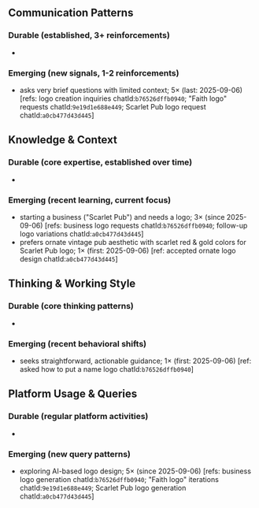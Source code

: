 ## Communication Patterns
### Durable (established, 3+ reinforcements)
-

### Emerging (new signals, 1-2 reinforcements)
- asks very brief questions with limited context; 5× (last: 2025-09-06) [refs: logo creation inquiries chatId:`b76526dffb0940`; "Faith logo" requests chatId:`9e19d1e688e449`; Scarlet Pub logo request chatId:`a0cb477d43d445`]

## Knowledge & Context
### Durable (core expertise, established over time)
-

### Emerging (recent learning, current focus)
- starting a business ("Scarlet Pub") and needs a logo; 3× (since 2025-09-06) [refs: business logo requests chatId:`b76526dffb0940`; follow-up logo variations chatId:`a0cb477d43d445`]
- prefers ornate vintage pub aesthetic with scarlet red & gold colors for Scarlet Pub logo; 1× (first: 2025-09-06) [ref: accepted ornate logo design chatId:`a0cb477d43d445`]

## Thinking & Working Style
### Durable (core thinking patterns)
-

### Emerging (recent behavioral shifts)
- seeks straightforward, actionable guidance; 1× (first: 2025-09-06) [ref: asked how to put a name logo chatId:`b76526dffb0940`]

## Platform Usage & Queries
### Durable (regular platform activities)
-

### Emerging (new query patterns)
- exploring AI-based logo design; 5× (since 2025-09-06) [refs: business logo generation chatId:`b76526dffb0940`; "Faith logo" iterations chatId:`9e19d1e688e449`; Scarlet Pub logo generation chatId:`a0cb477d43d445`]